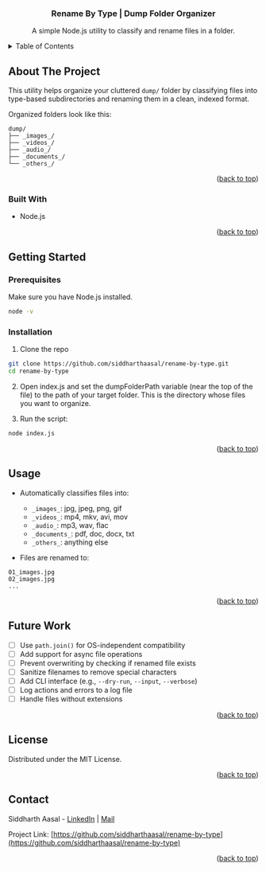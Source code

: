 <a id="readme-top"></a>

<div align="center">

<h3 align="center">Rename By Type | Dump Folder Organizer</h3>

  <p align="center">
    A simple Node.js utility to classify and rename files in a folder.
    <br />
  </p>
</div>

<details>
  <summary>Table of Contents</summary>
  <ol>
    <li><a href="#about-the-project">About The Project</a></li>
    <li><a href="#built-with">Built With</a></li>
    <li><a href="#getting-started">Getting Started</a></li>
    <li><a href="#usage">Usage</a></li>
    <li><a href="#future-work">Future Work</a></li>
    <li><a href="#license">License</a></li>
    <li><a href="#contact">Contact</a></li>
  </ol>
</details>

## About The Project

This utility helps organize your cluttered `dump/` folder by classifying files into type-based subdirectories and renaming them in a clean, indexed format.

Organized folders look like this:

```
dump/
├── _images_/
├── _videos_/
├── _audio_/
├── _documents_/
└── _others_/
```

<p align="right">(<a href="#readme-top">back to top</a>)</p>

### Built With

* Node.js

<p align="right">(<a href="#readme-top">back to top</a>)</p>

## Getting Started

### Prerequisites

Make sure you have Node.js installed.

```sh
node -v
```

### Installation

1. Clone the repo

```sh
git clone https://github.com/siddharthaasal/rename-by-type.git
cd rename-by-type
```

2. Open index.js and set the dumpFolderPath variable (near the top of the file) to the path of your target folder. This is the directory whose files you want to organize.

3. Run the script:

```sh
node index.js
```

<p align="right">(<a href="#readme-top">back to top</a>)</p>

## Usage

* Automatically classifies files into:

  * `_images_`: jpg, jpeg, png, gif
  * `_videos_`: mp4, mkv, avi, mov
  * `_audio_`: mp3, wav, flac
  * `_documents_`: pdf, doc, docx, txt
  * `_others_`: anything else

* Files are renamed to:

```
01_images.jpg
02_images.jpg
...
```

<p align="right">(<a href="#readme-top">back to top</a>)</p>

## Future Work

* [ ] Use `path.join()` for OS-independent compatibility
* [ ] Add support for async file operations
* [ ] Prevent overwriting by checking if renamed file exists
* [ ] Sanitize filenames to remove special characters
* [ ] Add CLI interface (e.g., `--dry-run`, `--input`, `--verbose`)
* [ ] Log actions and errors to a log file
* [ ] Handle files without extensions

<p align="right">(<a href="#readme-top">back to top</a>)</p>

## License

Distributed under the MIT License.

<p align="right">(<a href="#readme-top">back to top</a>)</p>

## Contact

Siddharth Aasal - [LinkedIn](https://linkedin.com/in/siddharthaasal) | [Mail](mailto:siddharth@gmail.com)

Project Link: [https://github.com/siddharthaasal/rename-by-type](https://github.com/siddharthaasal/rename-by-type)

<p align="right">(<a href="#readme-top">back to top</a>)</p>

